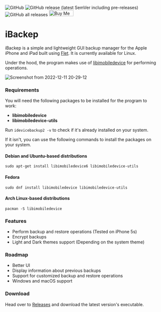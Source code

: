 <img alt="GitHub" src="https://img.shields.io/github/license/redromnon/ibackep?style=flat-square"> <img alt="GitHub release (latest SemVer including pre-releases)" src="https://img.shields.io/github/v/release/redromnon/ibackep?include_prereleases&style=flat-square"> <img alt="GitHub all releases" src="https://img.shields.io/github/downloads/redromnon/ibackep/total?color=green&style=flat-square"> <a href="https://www.buymeacoffee.com/redromnon" target="_blank"><img src="https://cdn.buymeacoffee.com/buttons/default-orange.png" alt="Buy Me A Coffee" height="20" width="80"></a>

# iBackep
iBackep is a simple and lightweight GUI backup manager for the Apple iPhone and iPad built using [Flet](https://github.com/flet-dev/flet). It is currently available for Linux. 

Under the hood, the program makes use of [libimobiledevice](https://github.com/libimobiledevice/libimobiledevice) for performing operations.

![Screenshot from 2022-12-11 20-29-12](https://user-images.githubusercontent.com/74495920/206911097-a1cb58af-e7f3-4a21-8a7a-fc2afe16ee78.png)


### Requirements
You will need the following packages to be installed for the program to work:
- **libimobiledevice**
- **libimobiledevice-utils**

Run `idevicebackup2 -v` to check if it's already installed on your system. 

If it isn't, you can use the following commands to install the packages on your system.

#### Debian and Ubuntu-based distributions
```
sudo apt-get install libimobiledevice6 libimobiledevice-utils
```

#### Fedora
```
sudo dnf install libimobiledevice libimobiledevice-utils
```

#### Arch Linux-based distributions
```
pacman -S libimobiledevice
```

### Features
- Perform backup and restore operations (Tested on iPhone 5s)
- Encrypt backups
- Light and Dark themes support (Depending on the system theme)

### Roadmap
- Better UI
- Display information about previous backups
- Support for customized backup and restore operations
- Windows and macOS support

### Download
Head over to [Releases](https://github.com/redromnon/iBackep/releases) and download the latest version's executable.
